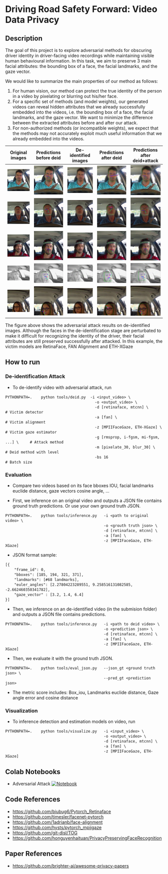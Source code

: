 # Driving Road Safety Forward: Video Data Privacy

## Description
The goal of this project is to explore adversarial methods for obscuring driver identity in driver-facing video recordings while maintaining visible human behavioural information. In this task, we aim to preserve 3 main facial attributes: the bounding box of a face, the facial landmarks, and the gaze vector. 

We would like to summarize the main properties of our method as follows:
1. For human vision, our method can protect the true identity of the person in a video by pixelating or blurring out his/her face.
2. For a specific set of methods (and model weights), our generated videos can reveal hidden attributes that we already successfully embedded into the videos, i.e. the bounding box of a face, the facial landmarks, and the gaze vector. We want to minimize the difference between the extracted attributes before and after our attack.
3. For non-authorized methods (or incompatible weights), we expect that the methods may not accurately exploit much useful information that we already embedded into the videos. 



|                       Original images                        |                   Predictions before deid                    |                   De-identified images                      |                    Predictions after deid                    |                    Predictions after deid+attack             |
| :----------------------------------------------------------: | :----------------------------------------------------------: | :-----------------------------------------------------------: | :-----------------------------------------------------------: | :-----------------------------------------------------------: |
| <img width="250" alt="screen" src="assets/results/raw_1.png">  | <img width="250" alt="screen" src="assets/results/raw_1_viz.png">  | <img width="250" alt="screen" src="assets/results/deid_1.png">  | <img width="250" alt="screen" src="assets/results/deid_nonatt_1_viz.png">| <img width="250" alt="screen" src="assets/results/deid_1_viz.png">  |
| <img width="250" alt="screen" src="assets/results/raw_2.png">  | <img width="250" alt="screen" src="assets/results/raw_2_viz.png">  | <img width="250" alt="screen" src="assets/results/deid_2.png">  | <img width="250" alt="screen" src="assets/results/deid_nonatt_2_viz.png">| <img width="250" alt="screen" src="assets/results/deid_2_viz.png">  |
| <img width="250" alt="screen" src="assets/results/raw_3.png">  | <img width="250" alt="screen" src="assets/results/raw_3_viz.png">  | <img width="250" alt="screen" src="assets/results/deid_3.png">  | <img width="250" alt="screen" src="assets/results/deid_nonatt_3_viz.png">| <img width="250" alt="screen" src="assets/results/deid_3_viz.png">  |
| <img width="250" alt="screen" src="assets/results/raw_4.png">  | <img width="250" alt="screen" src="assets/results/raw_4_viz.png">  | <img width="250" alt="screen" src="assets/results/deid_4.png">  | <img width="250" alt="screen" src="assets/results/deid_nonatt_4_viz.png">| <img width="250" alt="screen" src="assets/results/deid_4_viz.png">  |
| <img width="250" alt="screen" src="assets/results/raw_5.png">  | <img width="250" alt="screen" src="assets/results/raw_5_viz.png">  | <img width="250" alt="screen" src="assets/results/deid_5.png">  | <img width="250" alt="screen" src="assets/results/deid_nonatt_5_viz.png">| <img width="250" alt="screen" src="assets/results/deid_5_viz.png">  |

The figure above shows the adversarial attack results on de-identified images. Although the faces in the de-identification stage are perturbated to make it difficult for recognizing the identity of the driver, their facial attributes are still preserved successfully after attacked. In this example, the victim models are RetinaFace, FAN Alignment and ETH-XGaze


## How to run

### De-identification Attack
- To de-identify video with adversarial attack, run
```
PYTHONPATH=.    python tools/deid.py  -i <input_video> \
                                        -o <output_video> \
                                        -d [retinaface, mtcnn] \                 # Victim detector
                                        -a [fan] \                               # Victim alignment
                                        -z [MPIIFaceGaze, ETH-XGaze] \           # Victim gaze estimator
                                        -g [rmsprop, i-fgsm, mi-fgsm, ...] \     # Attack method
                                        -m [pixelate_30, blur_30] \              # Deid method with level
                                        -bs 16                                   # Batch size
```

### Evaluation

- Compare two videos based on its face bboxes IOU, facial landmarks euclide distance, gaze vectors cosine angle, ...

- First, we inference on an original video and outputs a JSON file contains ground truth predictions. Or use your own ground truth JSON.
```
PYTHONPATH=.    python tools/inference.py   -i <path to original video> \
                                            -o <grouth truth json> \
                                            -d [retinaface, mtcnn] \
                                            -a [fan] \
                                            -z [MPIIFaceGaze, ETH-XGaze]
```

- JSON format sample:
```
[{
    "frame_id": 0, 
    "bboxes": [185, 194, 321, 371], 
    "landmarks": [#68 landmarks],
    "euler_angles": [2.27804223289551, 9.258516131082585, -2.662460350341782],
    "gaze_vector" : [3.2, 1.4, 6.4]
}]
```

- Then, we inference on an de-identified video (in the submision folder) and outputs a JSON file contains predictions.
```
PYTHONPATH=.    python tools/inference.py   -i <path to deid video> \
                                            -o <prediction json> \
                                            -d [retinaface, mtcnn] \
                                            -a [fan] \
                                            -z [MPIIFaceGaze, ETH-XGaze]
```

- Then, we evaluate it with the ground truth JSON.
```
PYTHONPATH=.    python tools/eval_json.py   --json_gt <ground truth json> \
                                            --pred_gt <prediction json> 
```

- The metric score includes: Box_iou, Landmarks euclide distance, Gaze angle error and cosine distance 

### Visualization

- To inference detection and estimation models on video, run

```
PYTHONPATH=.    python tools/visualize.py   -i <input_video> \
                                            -o <output_video> \
                                            -d [retinaface, mtcnn] \
                                            -a [fan] \
                                            -z [MPIIFaceGaze, ETH-XGaze]
```

## Colab Notebooks

- Adversarial Attack [![Notebook](https://colab.research.google.com/assets/colab-badge.svg)](https://colab.research.google.com/drive/1IF-4BKJOewzz4Z6ZjTB8y24L5s7gwV-L?usp=sharing)

## Code References

- https://github.com/biubug6/Pytorch_Retinaface
- https://github.com/timesler/facenet-pytorch
- https://github.com/1adrianb/face-alignment
- https://github.com/hysts/pytorch_mpiigaze
- https://github.com/git-disl/TOG
- https://github.com/honguyenhaituan/PrivacyPreservingFaceRecognition

## Paper References

- https://github.com/brighter-ai/awesome-privacy-papers
